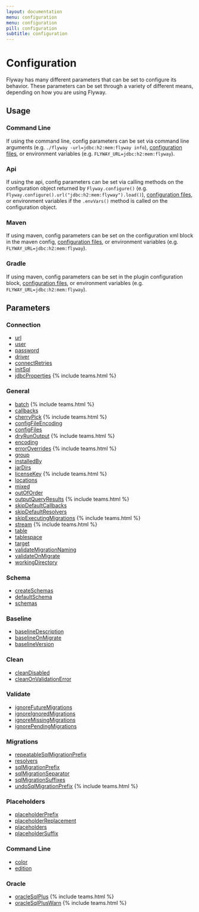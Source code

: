 ```yaml
---
layout: documentation
menu: configuration
menu: configuration
pill: configuration
subtitle: configuration
---
```


# Configuration

Flyway has many different parameters that can be set to configure its behavior. These parameters can be set through a variety of different means, depending on how you are using Flyway.

## Usage

### Command Line
If using the command line, config parameters can be set via command line arguments (e.g. `./flyway -url=jdbc:h2:mem:flyway info`), [configuration files](/documentation/configuration/configfiles), or environment variables (e.g. `FLYWAY_URL=jdbc:h2:mem:flyway`).

### Api
If using the api, config parameters can be set via calling methods on the configuration object returned by `Flyway.configure()` (e.g. `Flyway.configure().url("jdbc:h2:mem:flyway").load()`), [configuration files](/documentation/configuration/configfiles), or environment variables if the `.envVars()` method is called on the configuration object.

### Maven
If using maven, config parameters can be set on the configuration xml block in the maven config, [configuration files](/documentation/configuration/configfiles), or environment variables (e.g. `FLYWAY_URL=jdbc:h2:mem:flyway`).

### Gradle
If using maven, config parameters can be set in the plugin configuration block, [configuration files](/documentation/configuration/configfiles), or environment variables (e.g. `FLYWAY_URL=jdbc:h2:mem:flyway`).

## Parameters

### Connection
- [url](/documentation/configuration/configuration/url)
- [user](/documentation/configuration/configuration/user)
- [password](/documentation/configuration/configuration/password)
- [driver](/documentation/configuration/configuration/driver)
- [connectRetries](/documentation/configuration/configuration/connectRetries)
- [initSql](/documentation/configuration/configuration/initSql)
- [jdbcProperties](/documentation/configuration/configuration/jdbcProperties) {% include teams.html %}

### General

- [batch](/documentation/configuration/batch) {% include teams.html %}
- [callbacks](/documentation/configuration/callbacks)
- [cherryPick](/documentation/configuration/cherryPick) {% include teams.html %}
- [configFileEncoding](/documentation/configuration/configFileEncoding)
- [configFiles](/documentation/configuration/configFiles)
- [dryRunOutput](/documentation/configuration/dryRunOutput) {% include teams.html %}
- [encoding](/documentation/configuration/encoding)
- [errorOverrides](/documentation/configuration/errorOverrides) {% include teams.html %}
- [group](/documentation/configuration/group)
- [installedBy](/documentation/configuration/installedBy)
- [jarDirs](/documentation/configuration/jarDirs)
- [licenseKey](/documentation/configuration/licenseKey) {% include teams.html %}
- [locations](/documentation/configuration/locations)
- [mixed](/documentation/configuration/mixed)
- [outOfOrder](/documentation/configuration/outOfOrder)
- [outputQueryResults](/documentation/configuration/outputQueryResults) {% include teams.html %}
- [skipDefaultCallbacks](/documentation/configuration/skipDefaultCallbacks)
- [skipDefaultResolvers](/documentation/configuration/skipDefaultResolvers)
- [skipExecutingMigrations](/documentation/configuration/skipExecutingMigrations) {% include teams.html %}
- [stream](/documentation/configuration/stream) {% include teams.html %}
- [table](/documentation/configuration/table)
- [tablespace](/documentation/configuration/tablespace)
- [target](/documentation/configuration/target)
- [validateMigrationNaming](/documentation/configuration/validateMigrationNaming)
- [validateOnMigrate](/documentation/configuration/validateOnMigrate)
- [workingDirectory](/documentation/configuration/workingDirectory)

### Schema
- [createSchemas](/documentation/configuration/createSchemas)
- [defaultSchema](/documentation/configuration/defaultSchema)
- [schemas](/documentation/configuration/schemas)

### Baseline
- [baselineDescription](/documentation/configuration/configuration/baselineDescription)
- [baselineOnMigrate](/documentation/configuration/configuration/baselineOnMigrate)
- [baselineVersion](/documentation/configuration/configuration/baselineVersion)

### Clean
- [cleanDisabled](/documentation/configuration/configuration/cleanDisabled)
- [cleanOnValidationError](/documentation/configuration/configuration/cleanOnValidationError)

### Validate
- [ignoreFutureMigrations](/documentation/configuration/configuration/ignoreFutureMigrations)
- [ignoreIgnoredMigrations](/documentation/configuration/configuration/ignoreIgnoredMigrations)
- [ignoreMissingMigrations](/documentation/configuration/configuration/ignoreMissingMigrations)
- [ignorePendingMigrations](/documentation/configuration/configuration/ignorePendingMigrations)

### Migrations
- [repeatableSqlMigrationPrefix](/documentation/configuration/repeatableSqlMigrationPrefix)
- [resolvers](/documentation/configuration/resolvers)
- [sqlMigrationPrefix](/documentation/configuration/sqlMigrationPrefix)
- [sqlMigrationSeparator](/documentation/configuration/sqlMigrationSeparator)
- [sqlMigrationSuffixes](/documentation/configuration/sqlMigrationSuffixes)
- [undoSqlMigrationPrefix](/documentation/configuration/undoSqlMigrationPrefix) {% include teams.html %}

### Placeholders
- [placeholderPrefix](/documentation/configuration/configuration/placeholderPrefix)
- [placeholderReplacement](/documentation/configuration/configuration/placeholderReplacement)
- [placeholders](/documentation/configuration/configuration/placeholders)
- [placeholderSuffix](/documentation/configuration/configuration/placeholderSuffix)

### Command Line
- [color](/documentation/configuration/configuration/cliColor)
- [edition](/documentation/configuration/configuration/edition)

### Oracle
- [oracleSqlPlus](/documentation/configuration/configuration/oracleSqlPlus) {% include teams.html %}
- [oracleSqlPlusWarn](/documentation/configuration/configuration/oracleSqlPlusWarn) {% include teams.html %}